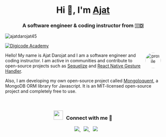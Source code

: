 <h1 align="center">Hi 👋, I'm <a href="https://ajatdarojat45.id" target="blank">Ajat</a></h1>
<h3 align="center">A software engineer & coding instructor from &#x1F1EE;&#x1F1E9;</h3>

<p align="left"> <img src="https://komarev.com/ghpvc/?username=ajatdarojat45&label=Profile%20views&color=0e75b6&style=flat" alt="ajatdarojat45" /> </p>

<p align="left"> 
  <a href="https://www.youtube.com/channel/UCpxSUUCkGuYjajhNxsEo0fQ?view_as=subscriber" target="blank">
    <img src="https://img.shields.io/youtube/channel/subscribers/UCpxSUUCkGuYjajhNxsEo0fQ?label=Subscribe%20Digicode%20Academy&style=social" alt="Digicode Academy" />
  </a>
</p>

<a target="_blank" align="center">
  <img align="right" top="500" height="50" width="50" alt="profile" src="https://avatars.githubusercontent.com/u/23049322?v=4" style="border-radius:50%">
</a>

Hello! My name is Ajat Darojat and I am a software engineer and coding instructor. I am active in communities and contribute to open-source projects such as [Sequelize](https://sequelize.org/) and [React Native Gesture Handler](https://github.com/software-mansion/react-native-gesture-handler).

Also, I am developing my own open-source project called [Mongoloquent](https://github.com/ajatdarojat45/mongoloquent), a MongoDB ORM library for Javascript. It is an MIT-licensed open-source project and completely free to use.

<br/>
<h3 align="center" > <img src="https://media.giphy.com/media/iY8CRBdQXODJSCERIr/giphy.gif" width="30" height="30" style="margin-right: 10px;">Connect with me 🤝 </h3>

<p align="center">

 <div align="center"  class="icons-social" style="margin-left: 10px;">
	 <a style="margin-left: 10px;"  target="_blank" href="https://www.linkedin.com/in/ajatdarojat45/">
		 <img src="https://img.icons8.com/doodle/40/000000/linkedin--v2.png">
	 </a>
        <a style="margin-left: 10px;" target="_blank" href="https://github.com/ajatdarojat45">
		<img src="https://img.icons8.com/doodle/40/000000/github--v1.png">
	</a>
        <a style="margin-left: 10px;" target="_blank" href="mailto:ajatdarojat45@gmail.com">
		<img src="https://img.icons8.com/doodle/40/000000/gmail--v2.png">
	</a>
 </div>

</p>
